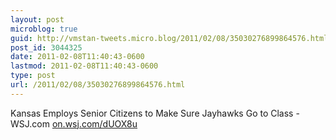 ```yaml
---
layout: post
microblog: true
guid: http://vmstan-tweets.micro.blog/2011/02/08/35030276899864576.html
post_id: 3044325
date: 2011-02-08T11:40:43-0600
lastmod: 2011-02-08T11:40:43-0600
type: post
url: /2011/02/08/35030276899864576.html
---
```

Kansas Employs Senior Citizens to Make Sure Jayhawks Go to Class - WSJ.com [on.wsj.com/dUOX8u](http://on.wsj.com/dUOX8u)
